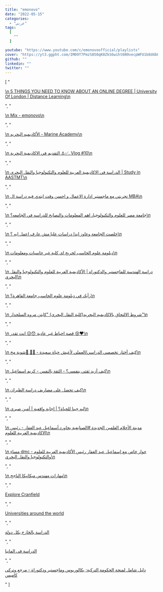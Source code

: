 ```yaml
---
title: "emonovo"
date: "2022-05-15"
categories:
  - "عربي"
tags:
  [
    ""
  ]

youtube: "https://www.youtube.com/c/emonovoofficial/playlists"
cover: "https://yt3.ggpht.com/IM09T7PmzS850qK0ZkS6wiht6N9vecpWFU1b8d4bUEbvjfQI-kJxpRkG-Q07-89OfAQip2SQCTw=s176-c-k-c0x00ffffff-no-rj"
github: ""
linkedin: ""
twitter: ""
---
```



[ "<p><a href='undefined'>\n 5 THINGS YOU NEED TO KNOW ABOUT AN ONLINE DEGREE | University Of London | Distance Learning\n </a></p>", "<p><a href='undefined'>\n Mix - emonovo\n </a></p>", "<p><a href='undefined'>\n الأكاديميه البحريه - Marine Academy\n </a></p>", "<p><a href='undefined'>\n التقديم في الاكاديمية البحرية ⚓️✅. Vlog #10\n </a></p>", "<p><a href='undefined'>\n الدراسة في الاكاديمية العربية للعلوم والتكنولوجيا والنقل البحري | Study in AASTMT\n </a></p>", "<p><a href='undefined'>\n تجربتي مع ماجستير ادارة الاعمال و احسن وقت ابتدي فيه دراسة ال MBA\n </a></p>", "<p><a href='undefined'>\n جامعة مصر للعلوم والتكنولوجيا، اهم المعلومات والنصايح للدراسه في الجامعه؟\n </a></p>", "<p><a href='undefined'>\n خلصت الجامعة وعاوز ابدا دراسات عليا مش عارف اعمل ايه ؟\n </a></p>", "<p><a href='undefined'>\n دبلومة علوم الحاسب لخريج اي كلية غير حاسبات ومعلومات\n </a></p>", "<p><a href='undefined'>\n دراسة الهندسة للماجستير والدكتوراه | الأكاديمية العربية للعلوم والتكنولوجيا والنقل البحري\n </a></p>", "<p><a href='undefined'>\n رأيك في دبلومة علوم الحاسب جامعة القاهرة؟\n </a></p>", "<p><a href='undefined'>\n شروط الالتحاق بالاكاديميه البحريه(كلية النقل البحري) \"كابتن مروه السلحدار\"\n </a></p>", "<p><a href='undefined'>\n قصة احباط غير عادية 😯😥 انت تقدر 😢❤\n </a></p>", "<p><a href='undefined'>\n كيف أختار تخصصي الدراسي/العملي لأعيش حياة سعيدة - 🤏🏻 🧠شوية مخ\n </a></p>", "<p><a href='undefined'>\n كيف أزيد ثقتي بنفسي؟ - الثقة بالنفس - كريم اسماعيل\n </a></p>", "<p><a href='undefined'>\n كيف تحصل على مصاريف دراسة الطيران\n </a></p>", "<p><a href='undefined'>\n ليه جينا للحياة؟ | إجابة واقعية | أمين صبري\n </a></p>", "<p><a href='undefined'>\n مدينة الأحلام العلمين الجديدة #الصنايعية يحاورد.أسماعيل عبد الغفار - رئيس الاكاديمية العربية للعلوم\n </a></p>", "<p><a href='undefined'>\n مساء dmc - حوار خاص مع إسماعيل عبد الغفار رئيس الأكاديمية العربية للعلوم والتكنولوجيا والنقل البحري\n </a></p>", "<p><a href='undefined'>\n مهارات مهندس ميكانيكا الناجح\n </a></p>", "<p><a href='https://www.youtube.com/watch?v=3snQr9FH3nY&list=PLAgVe8n5tUSZz_jt7imhxGYfPaOvstiWE'>Explore Cranfield</a></p>", "<p><a href='https://www.youtube.com/watch?v=yRV0_jqEeTA&list=PLAgVe8n5tUSZjLhI9zxPvLR2-gp-3xMZK'>Universities around the world</a></p>", "<p><a href='https://www.youtube.com/watch?v=FahFv--ov6g&list=PLAgVe8n5tUSZN4XJ5X7C4JX-Em1byktWu'>الدراسة بالخارج بكل دولة</a></p>", "<p><a href='https://www.youtube.com/watch?v=MavLNjulNPc&list=PLAgVe8n5tUSZErwu_UuU_jazmchNVuM5G'>الدراسة فى المانيا</a></p>", "<p><a href='https://www.youtube.com/watch?v=n6Ib-yYk7Mg&list=PLAgVe8n5tUSYWlVPvBQOkZbAO8BfwvI3J'>دليل شامل لمنحة الحكومة التركية; بكالوريوس وماجستير ودكتوراة - مرجع وتركى كامبس</a></p>" ]
